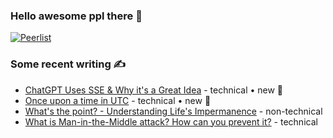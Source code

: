 ### Hello awesome ppl there 👋

<!--[![Peerlist](https://github-readme-badge.peerlist.io/api/prathamesh)](https://peerlist.io/prathamesh)-->
[![Peerlist](https://github.com/user-attachments/assets/ffff9e2c-23e3-477c-b69d-8848f1eca6b0)](https://peerlist.io/prathamesh)


### Some recent writing  ✍️
<!-- BLOG-POST-LIST:START -->
- [ChatGPT Uses SSE & Why it's a Great Idea](https://peerlist.io/prathamesh/articles/chatgpt-uses-sse-and-why-its-a-great-idea) - technical • new 🌱
- [Once upon a time in UTC](https://peerlist.io/prathamesh/articles/once-upon-a-time-in-utc) - technical • new 🌱
- [What's the point? - Understanding Life's Impermanence](https://prathameshdukare.substack.com/p/whats-the-point) - non-technical
- [What is Man-in-the-Middle attack? How can you prevent it?](https://codedamn.com/news/cyber-security/man-in-the-middle-attack) - technical

<!---
- [Peerlist : Portfolio Re-imagined](https://medium.com/@prathameshdukare/portfolio-re-imagined-7d4e2ddc05b) - non-technical 
- [Adapting to endure🦄](https://medium.com/@prathameshdukare/adapting-to-endure-99421f493253) - non-technical
<!-- BLOG-POST-LIST:END -->

<!---
### Currently listening / recent 🎧
[![spotify-github-profile](https://spotify-github-profile.vercel.app/api/view?uid=fkz7ibkk37babwusaakdl2qmj&cover_image=true&theme=natemoo-re&show_offline=false&background_color=121212&interchange=true&bar_color=53b14f&bar_color_cover=false)](https://spotify-github-profile.vercel.app/api/view?uid=fkz7ibkk37babwusaakdl2qmj&redirect=true)
--->

<!---
Prathamesh-Dukare/Prathamesh-Dukare is a ✨ special ✨ repository because its `README.md` (this file) appears on your GitHub profile.
You can click the Preview link to take a look at your changes
--->

